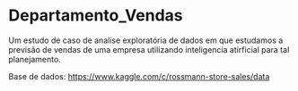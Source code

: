 # Departamento_Vendas
Um estudo de caso de analise exploratória de dados
em que estudamos a previsão de vendas de uma empresa
utilizando inteligencia atirficial para
tal planejamento.

Base de dados: https://www.kaggle.com/c/rossmann-store-sales/data
